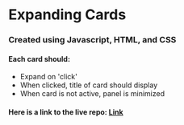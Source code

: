# Expanding Cards

### Created using Javascript, HTML, and CSS

#### Each card should:

- Expand on 'click'
- When clicked, title of card should display
- When card is not active, panel is minimized

#### Here is a link to the live repo: [Link](https://kelecanal.github.io/expanding-travel-cards/)
